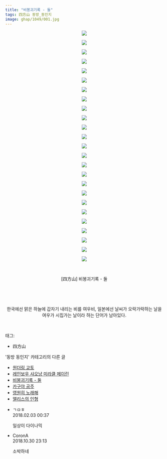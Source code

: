 ```yaml
---
title: "비봉괴기록 - 둘"
tags: 四方山 동방_동인지
image: ghap/1049/001.jpg
---
```

<div class="article">
<p style="text-align: center; clear: none; float: none;"><img src="{{ site.nasurl }}/ghap/1049/001.jpg"/></p>
<p style="text-align: center; clear: none; float: none;"><img src="{{ site.nasurl }}/ghap/1049/002.jpg"/></p>
<p style="text-align: center; clear: none; float: none;"><img src="{{ site.nasurl }}/ghap/1049/003.jpg"/></p>
<p style="text-align: center; clear: none; float: none;"><img src="{{ site.nasurl }}/ghap/1049/004.jpg"/></p>
<p style="text-align: center; clear: none; float: none;"><img src="{{ site.nasurl }}/ghap/1049/005.jpg"/></p>
<p style="text-align: center; clear: none; float: none;"><img src="{{ site.nasurl }}/ghap/1049/006.jpg"/></p>
<p style="text-align: center; clear: none; float: none;"><img src="{{ site.nasurl }}/ghap/1049/007.jpg"/></p>
<p style="text-align: center; clear: none; float: none;"><img src="{{ site.nasurl }}/ghap/1049/008.jpg"/></p>
<p style="text-align: center; clear: none; float: none;"><img src="{{ site.nasurl }}/ghap/1049/009.jpg"/></p>
<p style="text-align: center; clear: none; float: none;"><img src="{{ site.nasurl }}/ghap/1049/010.jpg"/></p>
<p style="text-align: center; clear: none; float: none;"><img src="{{ site.nasurl }}/ghap/1049/011.jpg"/></p>
<p style="text-align: center; clear: none; float: none;"><img src="{{ site.nasurl }}/ghap/1049/012.jpg"/></p>
<p style="text-align: center; clear: none; float: none;"><img src="{{ site.nasurl }}/ghap/1049/013.jpg"/></p>
<p style="text-align: center; clear: none; float: none;"><img src="{{ site.nasurl }}/ghap/1049/014.jpg"/></p>
<p style="text-align: center; clear: none; float: none;"><img src="{{ site.nasurl }}/ghap/1049/015.jpg"/></p>
<p style="text-align: center; clear: none; float: none;"><img src="{{ site.nasurl }}/ghap/1049/016.jpg"/></p>
<p style="text-align: center; clear: none; float: none;"><img src="{{ site.nasurl }}/ghap/1049/017.jpg"/></p>
<p style="text-align: center; clear: none; float: none;"><img src="{{ site.nasurl }}/ghap/1049/018.jpg"/></p>
<p style="text-align: center; clear: none; float: none;"><img src="{{ site.nasurl }}/ghap/1049/019.jpg"/></p>
<p style="text-align: center; clear: none; float: none;"><img src="{{ site.nasurl }}/ghap/1049/020.jpg"/></p>
<p style="text-align: center; clear: none; float: none;"><img src="{{ site.nasurl }}/ghap/1049/021.jpg"/></p>
<p style="text-align: center; clear: none; float: none;"><img src="{{ site.nasurl }}/ghap/1049/022.jpg"/></p>
<p style="text-align: center; clear: none; float: none;"><img src="{{ site.nasurl }}/ghap/1049/023.jpg"/></p>
<p style="text-align: center; clear: none; float: none;"><img src="{{ site.nasurl }}/ghap/1049/024.jpg"/></p>
<p style="text-align: center; clear: none; float: none;"><img src="{{ site.nasurl }}/ghap/1049/025.jpg"/></p>
<p style="text-align: center; clear: none; float: none;"><br/></p>
<p style="text-align: center; clear: none; float: none;">[四方山] 비봉괴기록 - 둘</p>
<p style="text-align: center; clear: none; float: none;"><br/></p>
<p style="text-align: center; clear: none; float: none;"><br/></p>
<p style="text-align: center; clear: none; float: none;">한국에선 맑은 하늘에 갑자기 내리는 비를 여우비, 일본에선 날씨가 오락가락하는 날을 여우가 시집가는 날이라 하는 단어가 남아있다.</p>
<p><br/></p>
</div><div class="tagTrail">
<p>태그: </p>
<ul>
<li>四方山</li>
</ul>
</div><div class="another">
<p>'동방 동인지' 카테고리의 다른 글</p>
<ul>
<li><a href="/2016-07-24-ghap_1052">원더링 교토</a></li>
<li><a href="/2016-07-24-ghap_1050">레인보우 샤오냥 미라클 메이린</a></li>
<li><a href="/2016-07-24-ghap_1049">비봉괴기록 - 둘</a></li>
<li><a href="/2016-07-24-ghap_1048">카구야 공주</a></li>
<li><a href="/2016-07-24-ghap_1047">영원히 노래해</a></li>
<li><a href="/2016-07-23-ghap_1046">앨리스의 인형</a></li>
</ul>
</div><div class="cb_module cb_fluid">
<div class="cb_wrt cb_profile">
<div class="comment">
<ul>
<li class="cb_thumb_off" id="comment15190571">
<div class="cb_comment_area">
<div class="cb_info_area">
<div class="cb_section">
<span class="cb_nick_name">ㄱㅁㅎ</span>
</div>
<div class="cb_section">
<span class="cb_date">2018.02.03 00:37 </span>
</div>
</div>
<div class="cb_dsc_comment">
<p class="cb_dsc">
											일상이 다이나믹
										</p>
</div>
</div></li>
<li class="cb_thumb_off" id="comment15365252">
<div class="cb_comment_area">
<div class="cb_info_area">
<div class="cb_section">
<span class="cb_nick_name">CoronA</span>
</div>
<div class="cb_section">
<span class="cb_date">2018.10.30 23:13 </span>
</div>
</div>
<div class="cb_dsc_comment">
<p class="cb_dsc">
											소박하네
										</p>
</div>
</div></li>
</ul>
</div>
</div><!-- commentList close -->
</div>
<br/>
<p id="refer"></p>
<br/>

